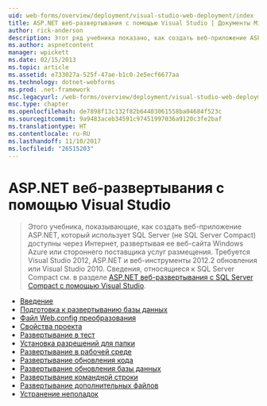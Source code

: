 ```yaml
---
uid: web-forms/overview/deployment/visual-studio-web-deployment/index
title: ASP.NET веб-развертывания с помощью Visual Studio | Документы Microsoft
author: rick-anderson
description: Этот ряд учебника показано, как создать веб-приложение ASP.NET, в котором используется SQL Server (не SQL Server Compact) доступны через Интернет, развертывая ее t...
ms.author: aspnetcontent
manager: wpickett
ms.date: 02/15/2013
ms.topic: article
ms.assetid: e733027a-525f-47ae-b1c0-2e5ecf6677aa
ms.technology: dotnet-webforms
ms.prod: .net-framework
msc.legacyurl: /web-forms/overview/deployment/visual-studio-web-deployment
msc.type: chapter
ms.openlocfilehash: de7898f13c132f82b64403061558ba04684f523c
ms.sourcegitcommit: 9a9483aceb34591c97451997036a9120c3fe2baf
ms.translationtype: HT
ms.contentlocale: ru-RU
ms.lasthandoff: 11/10/2017
ms.locfileid: "26515203"
---
```

<a name="aspnet-web-deployment-using-visual-studio"></a>ASP.NET веб-развертывания с помощью Visual Studio
====================
> Этого учебника, показывающие, как создать веб-приложение ASP.NET, который использует SQL Server (не SQL Server Compact) доступны через Интернет, развертывая ее веб-сайта Windows Azure или стороннего поставщика услуг размещения. Требуется Visual Studio 2012, ASP.NET и веб-инструменты 2012.2 обновления или Visual Studio 2010. Сведения, относящиеся к SQL Server Compact см. в разделе [ASP.NET веб-развертывания с SQL Server Compact с помощью Visual Studio](../../older-versions-getting-started/deployment-to-a-hosting-provider/deployment-to-a-hosting-provider-introduction-1-of-12.md).


- [Введение](introduction.md)
- [Подготовка к развертыванию базы данных](preparing-databases.md)
- [Файл Web.config преобразования](web-config-transformations.md)
- [Свойства проекта](project-properties.md)
- [Развертывание в тест](deploying-to-iis.md)
- [Установка разрешений для папки](setting-folder-permissions.md)
- [Развертывание в рабочей среде](deploying-to-production.md)
- [Развертывание обновления кода](deploying-a-code-update.md)
- [Развертывание обновления базы данных](deploying-a-database-update.md)
- [Развертывание командной строки](command-line-deployment.md)
- [Развертывание дополнительных файлов](deploying-extra-files.md)
- [Устранение неполадок](troubleshooting.md)
